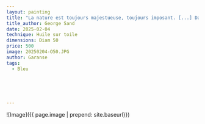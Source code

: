 ```yaml
---
layout: painting
title: "La nature est toujours majestueuse, toujours imposant. [...] Dans  les bois, l’homme s’oublie et son âme grandit."
title_author: George Sand          
date: 2025-02-04
technique: Huile sur toile
dimensions: Diam 50
price: 500
image: 20250204-O50.JPG
author: Garanse
tags:
  - Bleu
  
 
  
  
  
---
```

![Image]({{ page.image | prepend: site.baseurl}})


